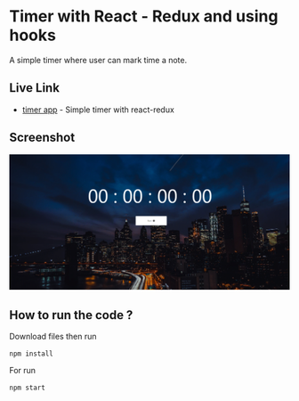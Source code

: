 # Timer with React - Redux and using hooks

A simple timer where user can mark time a note.

## Live Link

- [timer app](https://timer-nerdjfpb.netlify.com/) - Simple timer with react-redux

## Screenshot

![Screenshot](./Screenshot_1.png)

## How to run the code ?

Download files then run

```
npm install
```

For run

```
npm start
```
